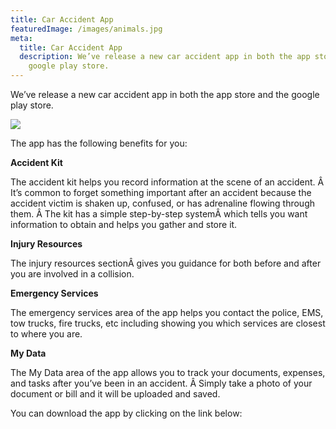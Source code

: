 ```yaml
---
title: Car Accident App
featuredImage: /images/animals.jpg
meta:
  title: Car Accident App
  description: We’ve release a new car accident app in both the app store and the
    google play store.
---
```

<!--StartFragment-->

We’ve release a new car accident app in both the app store and the google play store.

<!--EndFragment-->

![](/images/car-accident-app.jpg)

The app has the following benefits for you:

**Accident Kit**

The accident kit helps you record information at the scene of an accident. Â It’s common to forget something important after an accident because the accident victim is shaken up, confused, or has adrenaline flowing through them. Â The kit has a simple step-by-step systemÂ which tells you want information to obtain and helps you gather and store it.

**Injury Resources**

The injury resources sectionÂ gives you guidance for both before and after you are involved in a collision.

**Emergency Services**

The emergency services area of the app helps you contact the police, EMS, tow trucks, fire trucks, etc including showing you which services are closest to where you are.

**My Data**

The My Data area of the app allows you to track your documents, expenses, and tasks after you’ve been in an accident. Â Simply take a photo of your document or bill and it will be uploaded and saved.

You can download the app by clicking on the link below: